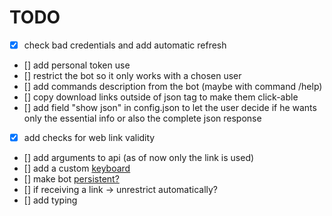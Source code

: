 # TODO

- [x] check bad credentials and add automatic refresh
- [] add personal token use
- [] restrict the bot so it only works with a chosen user
- [] add commands description from the bot (maybe with command /help)
- [] copy download links outside of json tag to make them click-able
- [] add field "show json" in config.json to let the user decide if he wants only the essential info or also the complete json response 
- [x] add checks for web link validity
- [] add arguments to api (as of now only the link is used)
- [] add a custom [keyboard](https://github.com/python-telegram-bot/python-telegram-bot/wiki/Code-snippets#custom-keyboards)
- [] make bot [persistent?](https://github.com/python-telegram-bot/python-telegram-bot/wiki/Making-your-bot-persistent)
- [] if receiving a link -> unrestrict automatically?
- [] add typing